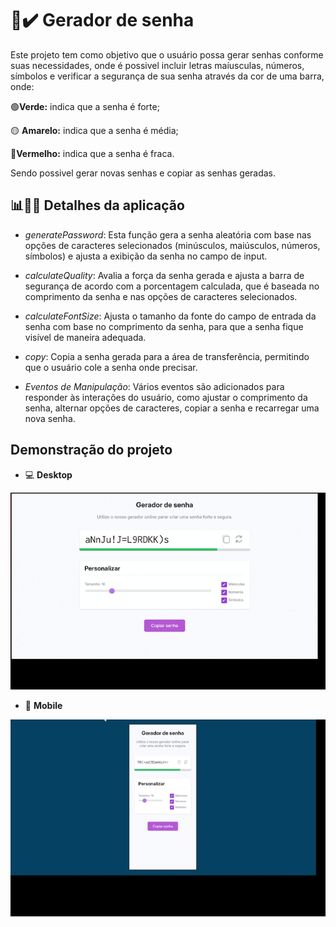 # 🔑✔️ Gerador de senha

Este projeto tem como objetivo que o usuário possa gerar senhas conforme suas necessidades, onde é possivel incluir letras maíusculas, números, símbolos e verificar a segurança de sua senha através da cor de uma barra, onde:

🟢**Verde:** indica que a senha é forte;

🟡 **Amarelo:** indica que a senha é média;

🔴**Vermelho:** indica que a senha é fraca.

Sendo possivel gerar novas senhas e copiar as senhas geradas.

## 📊👨‍💻 Detalhes da aplicação 

 - *generatePassword*: Esta função gera a senha aleatória com base nas opções de caracteres selecionados (minúsculos, maiúsculos, números, símbolos) e ajusta a exibição da senha no campo de input.

 - *calculateQuality*: Avalia a força da senha gerada e ajusta a barra de segurança de acordo com a porcentagem calculada, que é baseada no comprimento da senha e nas opções de caracteres selecionados.

 - *calculateFontSize*: Ajusta o tamanho da fonte do campo de entrada da senha com base no comprimento da senha, para que a senha fique visível de maneira adequada.

 - *copy*: Copia a senha gerada para a área de transferência, permitindo que o usuário cole a senha onde precisar.

 - *Eventos de Manipulação*: Vários eventos são adicionados para responder às interações do usuário, como ajustar o comprimento da senha, alternar opções de caracteres, copiar a senha e recarregar uma nova senha.

 ## Demonstração do projeto

- 💻 **Desktop**

<img src="/src/img/desktop.gif">

- 📱 **Mobile**
<img src="/src/img/mobile.gif">
